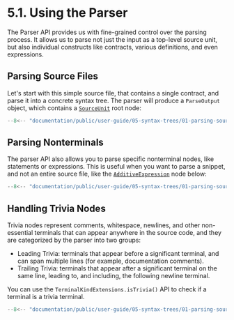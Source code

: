 # 5.1. Using the Parser

The Parser API provides us with fine-grained control over the parsing process.
It allows us to parse not just the input as a top-level source unit, but also individual constructs like contracts, various definitions, and even expressions.

## Parsing Source Files

Let's start with this simple source file, that contains a single contract, and parse it into a concrete syntax tree.
The parser will produce a `ParseOutput` object, which contains a [`SourceUnit`](../../../solidity-grammar/01-file-structure/01-source-unit.md) root node:

```ts title="parsing-source-files.mts"
--8<-- "documentation/public/user-guide/05-syntax-trees/01-parsing-source-code/examples/01-parsing-source-files.test.mts"
```

## Parsing Nonterminals

The parser API also allows you to parse specific nonterminal nodes, like statements or expressions.
This is useful when you want to parse a snippet, and not an entire source file, like the [`AdditiveExpression`](../../../solidity-grammar/05-expressions/01-base-expressions.md) node below:

```ts title="parsing-nonterminals.mts"
--8<-- "documentation/public/user-guide/05-syntax-trees/01-parsing-source-code/examples/02-parsing-nonterminals.test.mts"
```

## Handling Trivia Nodes

Trivia nodes represent comments, whitespace, newlines, and other non-essential terminals
that can appear anywhere in the source code, and they are categorized by the parser into two groups:

- Leading Trivia: terminals that appear before a significant terminal, and can span multiple lines (for example, documentation comments).
- Trailing Trivia: terminals that appear after a significant terminal on the same line, leading to, and including, the following newline terminal.

You can use the `TerminalKindExtensions.isTrivia()` API to check if a terminal is a trivia terminal.

```ts title="handling-trivia.mts"
--8<-- "documentation/public/user-guide/05-syntax-trees/01-parsing-source-code/examples/03-handling-trivia.test.mts"
```
